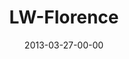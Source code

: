 ---
layout: message
category: message
series: "Last Wednesday"
title: "LW-Florence"
date: 2013-03-27-00-00
message_id: 779
audio: "http://s3.amazonaws.com/crossroads-media/media/legacy/mp3/032713_lw_florence.mp3"
audio-duration: "27:19"
description: "Florence"
video: "https://s3.amazonaws.com/crossroadsvideomessages/032713_lw_florence.mp4"
video-duration: "27:23"
video-image: "http://s3.amazonaws.com/crossroads-media/images/legacy/content/032713_LW_Florence.jpg"
explicit: "N"
---